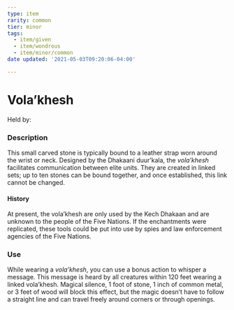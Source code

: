 ```yaml
---
type: item
rarity: common
tier: minor
tags:
  - item/given
  - item/wondrous
  - item/minor/common
date updated: '2021-05-03T09:20:06-04:00'

---
```


# Vola’khesh

Held by:

### Description

This small carved stone is typically bound to a leather strap worn around the wrist or neck. Designed by the Dhakaani duur’kala, the _vola’khesh_ facilitates communication between elite units. They are created in linked sets; up to ten stones can be bound together, and once established, this link cannot be changed.

#### History

At present, the vola’khesh are only used by the Kech Dhakaan and are unknown to the people of the Five Nations. If the enchantments were replicated, these tools could be put into use by spies and law enforcement agencies of the Five Nations.

### Use

While wearing a _vola’khesh_, you can use a bonus action to whisper a message. This message is heard by all creatures within 120 feet wearing a linked vola’khesh. Magical silence, 1 foot of stone, 1 inch of common metal, or 3 feet of wood will block this effect, but the magic doesn’t have to follow a straight line and can travel freely around corners or through openings.
